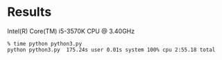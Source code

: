 Results
=======

Intel(R) Core(TM) i5-3570K CPU @ 3.40GHz

    % time python python3.py
    python python3.py  175.24s user 0.01s system 100% cpu 2:55.18 total

